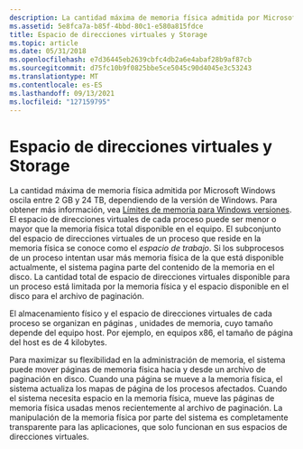 ```yaml
---
description: La cantidad máxima de memoria física admitida por Microsoft Windows oscila entre 2 GB y 2 TB, en función de la versión de Windows.
ms.assetid: 5e8fca7a-b85f-4bbd-80c1-e580a815fdce
title: Espacio de direcciones virtuales y Storage
ms.topic: article
ms.date: 05/31/2018
ms.openlocfilehash: e7d36445eb2639cbfc4db2a6e4abaf28b9af87cb
ms.sourcegitcommit: d75fc10b9f0825bbe5ce5045c90d4045e3c53243
ms.translationtype: MT
ms.contentlocale: es-ES
ms.lasthandoff: 09/13/2021
ms.locfileid: "127159795"
---
```

# <a name="virtual-address-space-and-physical-storage"></a>Espacio de direcciones virtuales y Storage

La cantidad máxima de memoria física admitida por Microsoft Windows oscila entre 2 GB y 24 TB, dependiendo de la versión de Windows. Para obtener más información, vea [Límites de memoria para Windows versiones](memory-limits-for-windows-releases.md). El espacio de direcciones virtuales de cada proceso puede ser menor o mayor que la memoria física total disponible en el equipo. El subconjunto del espacio de direcciones virtuales de un proceso que reside en la memoria física se conoce como el *espacio de trabajo*. Si los subprocesos de un proceso intentan usar más memoria física de la que está disponible actualmente, el sistema pagina parte del contenido de la memoria en el disco. La cantidad total de espacio de direcciones virtuales disponible para un proceso está limitada por la memoria física y el espacio disponible en el disco para el archivo de paginación.

El almacenamiento físico y el espacio de direcciones virtuales de cada proceso se organizan en páginas *,* unidades de memoria, cuyo tamaño depende del equipo host. Por ejemplo, en equipos x86, el tamaño de página del host es de 4 kilobytes.

Para maximizar su flexibilidad en la administración de memoria, el sistema puede mover páginas de memoria física hacia y desde un archivo de paginación en disco. Cuando una página se mueve a la memoria física, el sistema actualiza los mapas de página de los procesos afectados. Cuando el sistema necesita espacio en la memoria física, mueve las páginas de memoria física usadas menos recientemente al archivo de paginación. La manipulación de la memoria física por parte del sistema es completamente transparente para las aplicaciones, que solo funcionan en sus espacios de direcciones virtuales.

 

 



